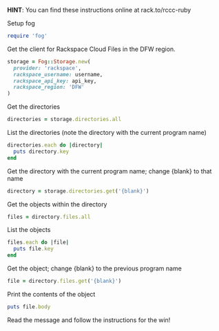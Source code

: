 **HINT**: You can find these instructions online at rack.to/rccc-ruby

Setup fog

```ruby
require 'fog'
```

Get the client for Rackspace Cloud Files in the DFW region.

```ruby
storage = Fog::Storage.new(
  provider: 'rackspace',
  rackspace_username: username,
  rackspace_api_key: api_key,
  rackspace_region: 'DFW'
)
```

Get the directories

```ruby
directories = storage.directories.all
```

List the directories (note the directory with the current program name)

```ruby
directories.each do |directory|
  puts directory.key
end
```

Get the directory with the current program name; change {blank} to that name

```ruby
directory = storage.directories.get('{blank}')
```

Get the objects within the directory

```ruby
files = directory.files.all
```

List the objects

```ruby
files.each do |file|
  puts file.key
end
```

Get the object; change {blank} to the previous program name

```ruby
file = directory.files.get('{blank}')
```

Print the contents of the object

```ruby
puts file.body
```

Read the message and follow the instructions for the win!
